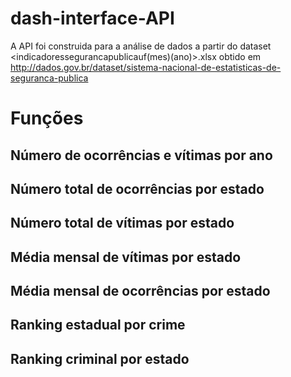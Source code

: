 # dash-interface-API

A API foi construida para a análise de dados a partir do dataset <indicadoressegurancapublicauf(mes)(ano)>.xlsx obtido em http://dados.gov.br/dataset/sistema-nacional-de-estatisticas-de-seguranca-publica

# Funções

## Número de ocorrências e vítimas por ano
## Número total de ocorrências por estado
## Número total de vítimas por estado
## Média mensal de vítimas por estado
## Média mensal de ocorrências por estado
## Ranking estadual por crime
## Ranking criminal por estado
